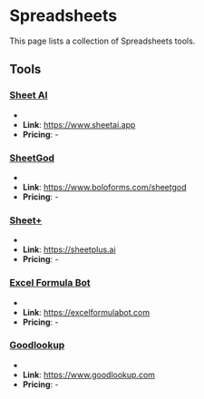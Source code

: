 # Spreadsheets

This page lists a collection of Spreadsheets tools.

## Tools

### [Sheet AI](https://www.sheetai.app)
-
- **Link**: https://www.sheetai.app
- **Pricing**: -

### [SheetGod](https://www.boloforms.com/sheetgod)
-
- **Link**: https://www.boloforms.com/sheetgod
- **Pricing**: -

### [Sheet+](https://sheetplus.ai)
-
- **Link**: https://sheetplus.ai
- **Pricing**: -

### [Excel Formula Bot](https://excelformulabot.com)
-
- **Link**: https://excelformulabot.com
- **Pricing**: -

### [Goodlookup](https://www.goodlookup.com)
-
- **Link**: https://www.goodlookup.com
- **Pricing**: -

